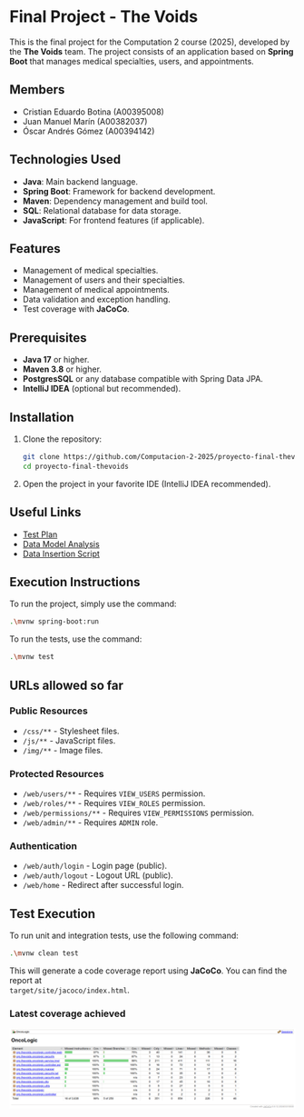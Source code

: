 # Final Project - The Voids

This is the final project for the Computation 2 course (2025), developed by the **The Voids** team. The project consists of an application based on **Spring Boot** that manages medical specialties, users, and appointments.

## Members

- Cristian Eduardo Botina (A00395008)  
- Juan Manuel Marín (A00382037)  
- Óscar Andrés Gómez (A00394142)  

## Technologies Used

- **Java**: Main backend language.  
- **Spring Boot**: Framework for backend development.  
- **Maven**: Dependency management and build tool.  
- **SQL**: Relational database for data storage.  
- **JavaScript**: For frontend features (if applicable).  

## Features

- Management of medical specialties.  
- Management of users and their specialties.  
- Management of medical appointments.  
- Data validation and exception handling.  
- Test coverage with **JaCoCo**.  

## Prerequisites

- **Java 17** or higher.  
- **Maven 3.8** or higher.  
- **PostgresSQL** or any database compatible with Spring Data JPA.  
- **IntelliJ IDEA** (optional but recommended).  

## Installation

1. Clone the repository:

    ```bash
    git clone https://github.com/Computacion-2-2025/proyecto-final-thevoids.git
    cd proyecto-final-thevoids
    ```

2. Open the project in your favorite IDE (IntelliJ IDEA recommended).

## Useful Links

- [Test Plan](./doc/test_plan.md)  
- [Data Model Analysis](./doc/model_analysis.md)  
- [Data Insertion Script](./src/main/resources/data.sql)  

## Execution Instructions

To run the project, simply use the command:

```bash
.\mvnw spring-boot:run
```

To run the tests, use the command:

```bash
.\mvnw test
```

## URLs allowed so far

### Public Resources

- `/css/**` - Stylesheet files.  
- `/js/**` - JavaScript files.  
- `/img/**` - Image files.  

### Protected Resources

- `/web/users/**` - Requires `VIEW_USERS` permission.  
- `/web/roles/**` - Requires `VIEW_ROLES` permission.  
- `/web/permissions/**` - Requires `VIEW_PERMISSIONS` permission.  
- `/web/admin/**` - Requires `ADMIN` role.  

### Authentication

- `/web/auth/login` - Login page (public).  
- `/web/auth/logout` - Logout URL (public).  
- `/web/home` - Redirect after successful login.  

## Test Execution

To run unit and integration tests, use the following command:

```bash
.\mvnw clean test
```

This will generate a code coverage report using **JaCoCo**. You can find the report at  
`target/site/jacoco/index.html`.

### Latest coverage achieved

![Coverage Report](/doc/coverage/coverage.png)
